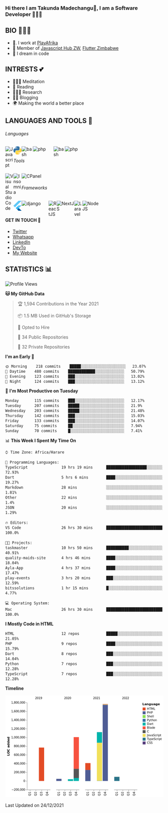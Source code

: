 ### Hi there I am Takunda Madechangu👋, I am a Software Developer 👨🏽‍💻

## BIO 👨🏽‍💻
- 💼. I work at [PlayAfrika](https://playafrika.tv)
- 🎳  Member of [Javascript Hub ZW](https://github.com/JS-Hub-ZW), [Flutter Zimbabwe](https://github.com/flutterdevzim/)
- 🤨 I dream in code 

## INTRESTS 💕
- 🧘🏾‍♂️  Meditation
- 📖  Reading
- 🕵🏾‍♂️  Research
- ✍🏽  Blogging
- 🌍  Making the world a better place

## LANGUAGES AND TOOLS 🧰

###### Languages

<img align="left" alt="Javascript" width="26px" src="https://upload.wikimedia.org/wikipedia/commons/thumb/6/6a/JavaScript-logo.png/240px-JavaScript-logo.png" />
<img align="left" alt="Python" width="26px" src="https://raw.githubusercontent.com/JohnKinyanjui/JohnKinyanjui/master/images/python.png" />
<img align="left" alt="bash" width="36px" src="https://d33wubrfki0l68.cloudfront.net/a1da522d0a3057a1bc3fb411fcbbf57a447c1146/65e71/img/symbol/svg/full_colored_dark.svg" />
<img align="left" alt="php" width="66px" src="https://www.php.net/images/logos/php-logo.svg" />
<img align="left" alt="bash" width="36px" src="https://d33wubrfki0l68.cloudfront.net/a1da522d0a3057a1bc3fb411fcbbf57a447c1146/65e71/img/symbol/svg/full_colored_dark.svg" />
<img align="left" alt="php" width="96px" src="https://dart.dev/assets/shared/dart/logo+text/horizontal/white-e71fb382ad5229792cc704b3ee7a88f8013e986d6e34f0956d89c453b454d0a5.svg" />



</br>


###### Tools

<img align="left" alt="Visual Studio Code" width="26px" src="https://code.visualstudio.com/assets/images/code-stable.png" />
<img align="left" alt="Insomnia" width="26px" src="https://img.stackshare.io/service/6406/qLPJL1NZ.jpg" />
<img align="left" alt="CPanel" width="106px" src="https://cpanel.net/wp-content/themes/cPbase/assets/img/logos/cPanel_orange.svg" />
<br/>


###### Frameworks

<img align="left" alt="Flutter" width="26px" object-fit = "cover" src="https://raw.githubusercontent.com/JohnKinyanjui/JohnKinyanjui/master/images/flutter.png" />
<img align="left" alt="django" width="86px" src="https://www.fullstackpython.com/img/logos/django.png" />
<img align="left" alt="ReactJS" width="26px" src="https://cdn4.iconfinder.com/data/icons/logos-3/600/React.js_logo-512.png" />
<img align="left" alt="NextJS" width="56px" src="https://upload.wikimedia.org/wikipedia/commons/thumb/8/8e/Nextjs-logo.svg/207px-Nextjs-logo.svg.png" />
<img align="left" alt="Laravel" width="26px" src="https://laravel.com/img/logomark.min.svg" />
<img align="left" alt="Node JS" width="56px" src="https://upload.wikimedia.org/wikipedia/commons/d/d9/Node.js_logo.svg" />
<br/>
<br/>

#### GET IN TOUCH 💬
- [Twitter](https://twitter/takucoder)
- [Whatsapp](https://wa.me/263778548832?text=Hi%20Taku)
- [LinkedIn](https://www.linkedin.com/in/tmadechangu/)
- [DevTo](https://dev.to/takunda)
- [My Website](https://taku.co.zw)

## STATISTICS 📊
<!-- ![Takumade's GitHub stats](https://github-readme-stats.vercel.app/api?username=takumade&count_private=true&show_icons=true&theme=algolia) -->

<!--START_SECTION:waka-->
![Profile Views](http://img.shields.io/badge/Profile%20Views-77-blue)

**🐱 My GitHub Data** 

> 🏆 1,594 Contributions in the Year 2021
 > 
> 📦 1.5 MB Used in GitHub's Storage 
 > 
> 💼 Opted to Hire
 > 
> 📜 34 Public Repositories 
 > 
> 🔑 32 Private Repositories  
 > 
**I'm an Early 🐤** 

```text
🌞 Morning    218 commits    █████░░░░░░░░░░░░░░░░░░░░   23.07% 
🌆 Daytime    480 commits    ████████████░░░░░░░░░░░░░   50.79% 
🌃 Evening    123 commits    ███░░░░░░░░░░░░░░░░░░░░░░   13.02% 
🌙 Night      124 commits    ███░░░░░░░░░░░░░░░░░░░░░░   13.12%

```
📅 **I'm Most Productive on Tuesday** 

```text
Monday       115 commits    ███░░░░░░░░░░░░░░░░░░░░░░   12.17% 
Tuesday      207 commits    █████░░░░░░░░░░░░░░░░░░░░   21.9% 
Wednesday    203 commits    █████░░░░░░░░░░░░░░░░░░░░   21.48% 
Thursday     142 commits    ███░░░░░░░░░░░░░░░░░░░░░░   15.03% 
Friday       133 commits    ███░░░░░░░░░░░░░░░░░░░░░░   14.07% 
Saturday     75 commits     ██░░░░░░░░░░░░░░░░░░░░░░░   7.94% 
Sunday       70 commits     █░░░░░░░░░░░░░░░░░░░░░░░░   7.41%

```


📊 **This Week I Spent My Time On** 

```text
⌚︎ Time Zone: Africa/Harare

💬 Programming Languages: 
TypeScript               19 hrs 19 mins      ██████████████████░░░░░░░   72.93% 
Dart                     5 hrs 6 mins        ████░░░░░░░░░░░░░░░░░░░░░   19.27% 
Markdown                 28 mins             ░░░░░░░░░░░░░░░░░░░░░░░░░   1.81% 
Other                    22 mins             ░░░░░░░░░░░░░░░░░░░░░░░░░   1.4% 
JSON                     20 mins             ░░░░░░░░░░░░░░░░░░░░░░░░░   1.29%

🔥 Editors: 
VS Code                  26 hrs 30 mins      █████████████████████████   100.0%

🐱‍💻 Projects: 
taskmaster               10 hrs 50 mins      ██████████░░░░░░░░░░░░░░░   40.91% 
quality-maids-site       4 hrs 46 mins       ████░░░░░░░░░░░░░░░░░░░░░   18.04% 
Ayla-App                 4 hrs 37 mins       ████░░░░░░░░░░░░░░░░░░░░░   17.47% 
play-events              3 hrs 20 mins       ███░░░░░░░░░░░░░░░░░░░░░░   12.59% 
bitssolutions            1 hr 15 mins        █░░░░░░░░░░░░░░░░░░░░░░░░   4.77%

💻 Operating System: 
Mac                      26 hrs 30 mins      █████████████████████████   100.0%

```

**I Mostly Code in HTML** 

```text
HTML                     12 repos            █████░░░░░░░░░░░░░░░░░░░░   21.05% 
PHP                      9 repos             ████░░░░░░░░░░░░░░░░░░░░░   15.79% 
Dart                     8 repos             ███░░░░░░░░░░░░░░░░░░░░░░   14.04% 
Python                   7 repos             ███░░░░░░░░░░░░░░░░░░░░░░   12.28% 
TypeScript               7 repos             ███░░░░░░░░░░░░░░░░░░░░░░   12.28%

```


**Timeline**

![Chart not found](https://raw.githubusercontent.com/takumade/takumade/main/charts/bar_graph.png) 


 Last Updated on 24/12/2021
<!--END_SECTION:waka-->

